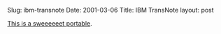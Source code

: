 Slug: ibm-transnote
Date: 2001-03-06
Title: IBM TransNote
layout: post

<a href="http://www.pc.ibm.com/us/thinkpad/transnote/index.html">This is a sweeeeeet portable</a>.
